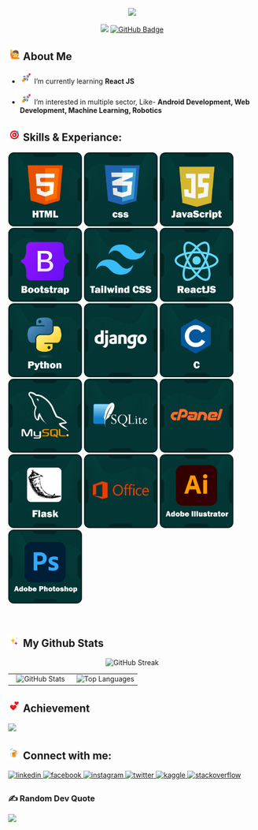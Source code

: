 
<p align="center">
<img src="https://readme-typing-svg.herokuapp.com?lines=🤩Love+Coding+and+Designing;🤩Love+Teaching+Others;💪Hard+Worker;🤔Critical+Thinker&center=true">
</p>

<p align="center">
<a href="https://github.com/mrshakil015/github-profile-views-counter"><img src="https://komarev.com/ghpvc/?username=mrshakil015"></a>
<a href="https://github.com/mrshakil015?tab=followers"><img src="https://img.shields.io/github/followers/mrshakil015?label=Followers&style=social" alt="GitHub Badge"></a>
</p>

## <img src="https://github.com/aatansen/aatansen/blob/main/img/2.gif" height="25px"/> About Me

- <img src="https://github.com/aatansen/aatansen/blob/main/img/3.gif" height="25px"/> I’m currently learning <strong>React JS</strong>

- <img src="https://github.com/aatansen/aatansen/blob/main/img/3.gif" height="25px"/> I’m interested in multiple sector, Like- **Android Development, Web Development, Machine Learning, Robotics**


## <img src="https://github.com/aatansen/aatansen/blob/main/img/5.gif" height="25px"/> Skills & Experiance:

<p>
    <img src="https://github.com/mrshakil015/mrshakil015/blob/main/images/html.png" width="150px"/>
    <img src="https://github.com/mrshakil015/mrshakil015/blob/main/images/css.png" width="150px"/>
    <img src="https://github.com/mrshakil015/mrshakil015/blob/main/images/javascript.png" width="150px"/>
    <img src="https://github.com/mrshakil015/mrshakil015/blob/main/images/bootstrap.png" width="150px"/>
    <img src="https://github.com/mrshakil015/mrshakil015/blob/main/images/tailwind.png" width="150px"/>
    <img src="https://github.com/mrshakil015/mrshakil015/blob/main/images/reactjs.png" width="150px"/>
    <img src="https://github.com/mrshakil015/mrshakil015/blob/main/images/python.png" width="150px"/>
    <img src="https://github.com/mrshakil015/mrshakil015/blob/main/images/django.png" width="150px"/>
    <img src="https://github.com/mrshakil015/mrshakil015/blob/main/images/c.png" width="150px"/>
    <img src="https://github.com/mrshakil015/mrshakil015/blob/main/images/mysql.png" width="150px"/>
    <img src="https://github.com/mrshakil015/mrshakil015/blob/main/images/sqlite.png" width="150px"/>
    <img src="https://github.com/mrshakil015/mrshakil015/blob/main/images/cpanel.png" width="150px"/>
    <img src="https://github.com/mrshakil015/mrshakil015/blob/main/images/flask.png" width="150px"/>
    <img src="https://github.com/mrshakil015/mrshakil015/blob/main/images/office.png" width="150px"/>
    <img src="https://github.com/mrshakil015/mrshakil015/blob/main/images/illustrator.png" width="150px"/>
    <img src="https://github.com/mrshakil015/mrshakil015/blob/main/images/photoshop.png" width="150px"/>
</p>

<br/>


## <img src="https://github.com/aatansen/aatansen/blob/main/img/6.gif" height="25px"/> My Github Stats




<div align="center">
    <img src="https://github-readme-streak-stats.herokuapp.com/?user=mrshakil015&theme=gotham&hide_border=false" alt="GitHub Streak" />
</div>

<table>
  <tr>
    <td align="center" valign="top" width="50%">
      <img src="https://github-readme-stats.vercel.app/api?username=mrshakil015&theme=gotham&hide_border=true&include_all_commits=true&count_private=false" alt="GitHub Stats" />
    </td>
    <td align="center" valign="top" width="50%">
      <img src="https://github-readme-stats.vercel.app/api/top-langs/?username=mrshakil015&theme=gotham&show_icons=true&hide_border=true&layout=compact" alt="Top Languages" />
    </td>
  </tr>
</table>



## <img src="https://github.com/aatansen/aatansen/blob/main/img/7.gif" height="25px"/> Achievement

![](https://github-profile-trophy.vercel.app/?username=mrshakil015&theme=onestar&no-frame=true&no-bg=false&margin-w=4)

## <img src="https://github.com/aatansen/aatansen/blob/main/img/8.gif" height="25px"/> Connect with me:

<div align="left">
<a href="https://www.linkedin.com/in/mrshakil015/" target="_blank">
<img src=https://img.shields.io/badge/linkedin-%231E77B5.svg?&style=for-the-badge&logo=linkedin&logoColor=white alt=linkedin style="margin-bottom: 5px;" />
</a>
<a href="https://www.facebook.com/mrshakil015" target="_blank">
<img src=https://img.shields.io/badge/facebook-%232E87FB.svg?&style=for-the-badge&logo=facebook&logoColor=white alt=facebook style="margin-bottom: 5px;" />
</a>
<a href="https://www.instagram.com/mrshakil015" target="_blank">
<img src=https://img.shields.io/badge/instagram-%23000000.svg?&style=for-the-badge&logo=instagram&logoColor=white alt=instagram style="margin-bottom: 5px;" />
</a>

<a href="https://twitter.com/mrshakil015" target="_blank">
<img src=https://img.shields.io/badge/twitter-%2300acee.svg?&style=for-the-badge&logo=twitter&logoColor=white alt=twitter style="margin-bottom: 5px;" />
</a>
<a href="https://www.kaggle.com/mdshakil171" target="_blank">
<img src=https://img.shields.io/badge/kaggle-%2344BAE8.svg?&style=for-the-badge&logo=kaggle&logoColor=white alt=kaggle style="margin-bottom: 5px;" />
</a>
    
<a href="https://stackoverflow.com/users/20929260/md-shakil" target="_blank">
<img src=https://img.shields.io/badge/stackoverflow-%23F28032.svg?&style=for-the-badge&logo=stackoverflow&logoColor=white alt=stackoverflow style="margin-bottom: 5px;" />
</a>  
</div> 

### ✍️ Random Dev Quote
![](https://quotes-github-readme.vercel.app/api?type=horizontal&theme=radical)




